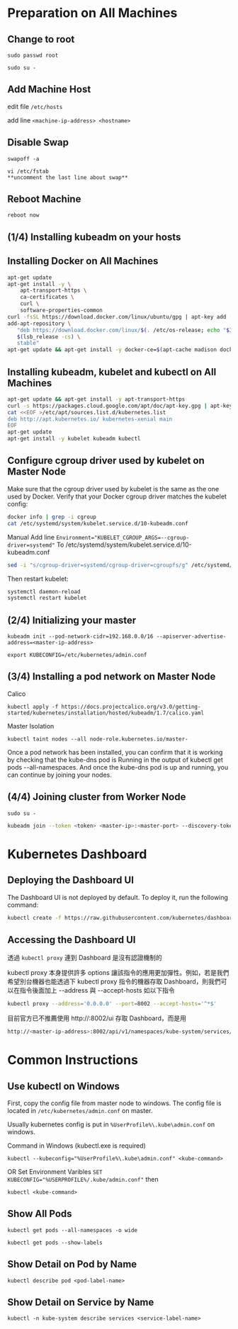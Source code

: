 # Preparation on All Machines
## Change to root
`sudo passwd root`

`sudo su -`

## Add Machine Host

edit file `/etc/hosts`

add line `<machine-ip-address> <hostname>`

## Disable Swap
`swapoff -a`

```
vi /etc/fstab 
**uncomment the last line about swap**
```

## Reboot Machine

`reboot now`

## (1/4) Installing kubeadm on your hosts

## Installing Docker on All Machines
```bash
apt-get update
apt-get install -y \
    apt-transport-https \
    ca-certificates \
    curl \
    software-properties-common
curl -fsSL https://download.docker.com/linux/ubuntu/gpg | apt-key add -
add-apt-repository \
   "deb https://download.docker.com/linux/$(. /etc/os-release; echo "$ID") \
   $(lsb_release -cs) \
   stable"
apt-get update && apt-get install -y docker-ce=$(apt-cache madison docker-ce | grep 17.03 | head -1 | awk '{print $3}')
```

## Installing kubeadm, kubelet and kubectl on All Machines
```bash
apt-get update && apt-get install -y apt-transport-https
curl -s https://packages.cloud.google.com/apt/doc/apt-key.gpg | apt-key add -
cat <<EOF >/etc/apt/sources.list.d/kubernetes.list
deb http://apt.kubernetes.io/ kubernetes-xenial main
EOF
apt-get update
apt-get install -y kubelet kubeadm kubectl
```

## Configure cgroup driver used by kubelet on Master Node
Make sure that the cgroup driver used by kubelet is the same as the one used by Docker. Verify that your Docker cgroup driver matches the kubelet config:
```bash
docker info | grep -i cgroup
cat /etc/systemd/system/kubelet.service.d/10-kubeadm.conf
```
Manual Add line
`Environment="KUBELET_CGROUP_ARGS=--cgroup-driver=systemd"`
To /etc/systemd/system/kubelet.service.d/10-kubeadm.conf
```bash
sed -i "s/cgroup-driver=systemd/cgroup-driver=cgroupfs/g" /etc/systemd/system/kubelet.service.d/10-kubeadm.conf
```
Then restart kubelet:
```bash
systemctl daemon-reload
systemctl restart kubelet
```

## (2/4) Initializing your master
`kubeadm init --pod-network-cidr=192.168.0.0/16 --apiserver-advertise-address=<master-ip-address>`

`export KUBECONFIG=/etc/kubernetes/admin.conf`

## (3/4) Installing a pod network on Master Node
Calico

`kubectl apply -f https://docs.projectcalico.org/v3.0/getting-started/kubernetes/installation/hosted/kubeadm/1.7/calico.yaml`

Master Isolation

`kubectl taint nodes --all node-role.kubernetes.io/master-`

Once a pod network has been installed, you can confirm that it is working by checking that the kube-dns pod is Running in the output of kubectl get pods --all-namespaces. And once the kube-dns pod is up and running, you can continue by joining your nodes.

## (4/4) Joining cluster from Worker Node

`sudo su -`
```bash
kubeadm join --token <token> <master-ip>:<master-port> --discovery-token-ca-cert-hash sha256:<hash>
```
# Kubernetes Dashboard
## Deploying the Dashboard UI

The Dashboard UI is not deployed by default. To deploy it, run the following command:
```bash
kubectl create -f https://raw.githubusercontent.com/kubernetes/dashboard/master/src/deploy/recommended/kubernetes-dashboard.yaml
```

## Accessing the Dashboard UI

透過 `kubectl proxy` 連到 Dashboard 是沒有認證機制的

kubectl proxy 本身提供許多 options 讓該指令的應用更加彈性。例如，若是我們希望別台機器也能透過下 kubectl proxy 指令的機器存取 Dashboard，則我們可以在指令後面加上 --address 與 --accept-hosts 如以下指令
```bash
kubectl proxy --address='0.0.0.0' --port=8002 --accept-hosts='^*$'
```

目前官方已不推薦使用 http://<master-ip-address>:8002/ui 存取 Dashboard，而是用
```bash
http://<master-ip-address>:8002/api/v1/namespaces/kube-system/services/kubernetes-dashboard:/proxy/#!/overview?namespace=default
```

# Common Instructions

## Use kubectl on Windows
First, copy the config file from master node to windows.
The config file is located in `/etc/kubernetes/admin.conf` on master.

Usually kubernetes config is put in `%UserProfile%\.kube\admin.conf` on windows.

Command in Windows (kubectl.exe is required)

`kubectl --kubeconfig="%UserProfile%\.kube\admin.conf" <kube-command>`

OR Set Environment Varibles `SET KUBECONFIG="%USERPROFILE%/.kube/admin.conf"` then

`kubectl <kube-command>`

## Show All Pods

`kubectl get pods --all-namespaces -o wide`

`kubectl get pods --show-labels`

## Show Detail on Pod by Name

`kubectl describe pod <pod-label-name>`

## Show Detail on Service by Name

`kubectl -n kube-system describe services <service-label-name>`
